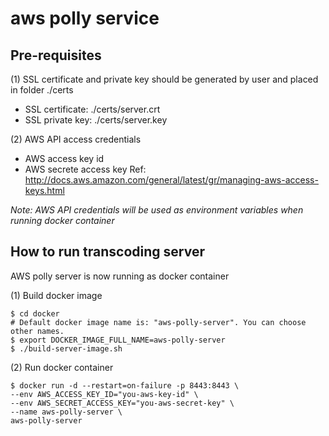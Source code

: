 # aws polly service

## Pre-requisites

(1) SSL certificate and private key should be generated by user and placed in folder ./certs 
- SSL certificate: ./certs/server.crt
- SSL private key: ./certs/server.key

(2) AWS API access credentials
- AWS access key id
- AWS secrete access key
Ref: http://docs.aws.amazon.com/general/latest/gr/managing-aws-access-keys.html

_Note: AWS API credentials will be used as environment variables when running docker container_

## How to run transcoding server
AWS polly server is now running as docker container

(1) Build docker image
```
$ cd docker
# Default docker image name is: "aws-polly-server". You can choose other names.
$ export DOCKER_IMAGE_FULL_NAME=aws-polly-server
$ ./build-server-image.sh
```

(2) Run docker container
```
$ docker run -d --restart=on-failure -p 8443:8443 \
--env AWS_ACCESS_KEY_ID="you-aws-key-id" \
--env AWS_SECRET_ACCESS_KEY="you-aws-secret-key" \
--name aws-polly-server \
aws-polly-server
```